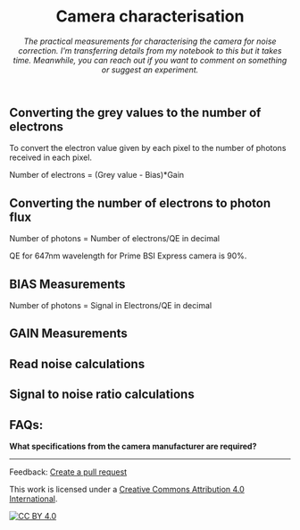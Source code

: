<header>

<!--
  <<< Author notes: Course header >>>
  Include a 1280×640 image, course title in sentence case, and a concise description in emphasis.
  In your repository settings: enable template repository, add your 1280×640 social image, auto delete head branches.
  Add your open source license, GitHub uses MIT license.
-->

# Camera characterisation

_The practical measurements for characterising the camera for noise correction. I'm transferring details from my notebook to this but it takes time. Meanwhile, you can reach out if you want to comment on something or suggest an experiment._

</header>

<!--
  <<< Author notes: Step 1 >>>
  Choose 3-5 steps for your course.
  The first step is always the hardest, so pick something easy!
  Link to docs.github.com for further explanations.
  Encourage users to open new tabs for steps!
-->

## Converting the grey values to the number of electrons
To convert the electron value given by each pixel to the number of photons received in each pixel.

Number of electrons = (Grey value - Bias)*Gain

## Converting the number of electrons to photon flux
Number of photons = Number of electrons/QE in decimal

QE for 647nm wavelength for Prime BSI Express camera is 90%.

## BIAS Measurements
Number of photons = Signal in Electrons/QE in decimal

## GAIN Measurements

## Read noise calculations

## Signal to noise ratio calculations

   
## FAQs: 
**What specifications from the camera manufacturer are required?**
 
<footer>

<!--
  <<< Author notes: Footer >>>
  Add a link to get support, GitHub status page, code of conduct, license link.
-->

---

Feedback: [Create a pull request]()

This work is licensed under a
[Creative Commons Attribution 4.0 International][cc-by].

[![CC BY 4.0][cc-by-image]][cc-by]

[cc-by]: https://creativecommons.org/licenses/by/4.0/
[cc-by-image]: https://i.creativecommons.org/l/by/4.0/88x31.png
[cc-by-shield]: https://img.shields.io/badge/License-CC%20BY%204.0-lightgrey.svg

</footer>
